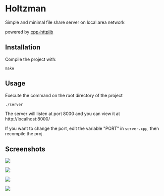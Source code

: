 # Holtzman
Simple and minimal file share server on local area network

powered by [cpp-httplib](https://github.com/yhirose/cpp-httplib)

## Installation

Compile the project with:

```
make
```

## Usage

Execute the command on the root directory of the project

```
./server
```

The server will listen at port 8000 and you can view it at http://localhost:8000/

If you want to change the port, edit the variable "PORT" in `server.cpp`, then recompile the proj.

## Screenshots

![](https://i.postimg.cc/gcXXTBW0/20241005-214719.png)

![](https://i.postimg.cc/3x7kW8Dy/20241005-214747.png)

![](https://i.postimg.cc/J4jy1DtV/20241005-214936.png)

![](https://i.postimg.cc/mgwtHvQm/20241005-214954.png)
